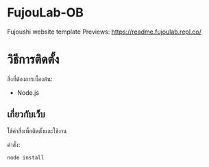 # FujouLab-OB

Fujoushi website template
Previews: https://readme.fujoulab.repl.co/

# วิธีการติดตั้ง

สิ่งที่ต้องการเบื้องต้น:
- Node.js

## เกี่ยวกับเว็บ

ใช้คำสี่งเพื่อติดตั้งและใช้งาน

คำสั่ง:
```
node install
```
